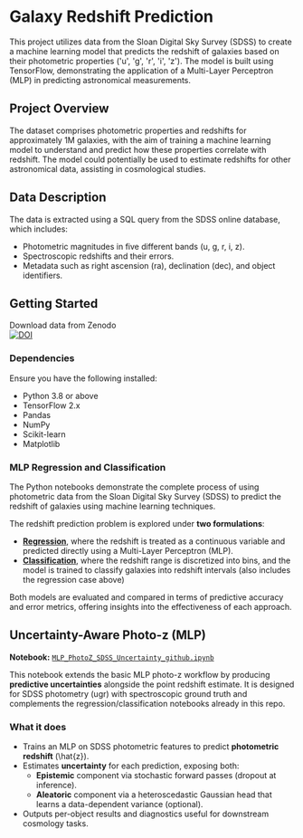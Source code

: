 # Galaxy Redshift Prediction

This project utilizes data from the Sloan Digital Sky Survey (SDSS) to create a machine learning model that predicts the redshift of galaxies based on their photometric properties ('u', 'g', 'r', 'i', 'z'). The model is built using TensorFlow, demonstrating the application of a Multi-Layer Perceptron (MLP) in predicting astronomical measurements.

## Project Overview

The dataset comprises photometric properties and redshifts for approximately 1M galaxies, with the aim of training a machine learning model to understand and predict how these properties correlate with redshift. The model could potentially be used to estimate redshifts for other astronomical data, assisting in cosmological studies.

## Data Description

The data is extracted using a SQL query from the SDSS online database, which includes:
- Photometric magnitudes in five different bands (u, g, r, i, z).
- Spectroscopic redshifts and their errors.
- Metadata such as right ascension (ra), declination (dec), and object identifiers.

## Getting Started

Download data from Zenodo  
[![DOI](https://zenodo.org/badge/DOI/10.5281/zenodo.11073039.svg)](https://doi.org/10.5281/zenodo.11073039)

### Dependencies

Ensure you have the following installed:
- Python 3.8 or above
- TensorFlow 2.x
- Pandas
- NumPy
- Scikit-learn
- Matplotlib

### MLP Regression and Classification

The Python notebooks demonstrate the complete process of using photometric data from the Sloan Digital Sky Survey (SDSS) to predict the redshift of galaxies using machine learning techniques.

The redshift prediction problem is explored under **two formulations**:
-  [**Regression**](MLP_PhotoZ_SDSS.ipynb), where the redshift is treated as a continuous variable and predicted directly using a Multi-Layer Perceptron (MLP).
-  [**Classification**](MLP_PhotoZ_SDSS_R&C.ipynb), where the redshift range is discretized into bins, and the model is trained to classify galaxies into redshift intervals (also includes the regression case above)

Both models are evaluated and compared in terms of predictive accuracy and error metrics, offering insights into the effectiveness of each approach.

## Uncertainty-Aware Photo-z (MLP)

**Notebook:** [`MLP_PhotoZ_SDSS_Uncertainty_github.ipynb`](MLP_PhotoZ_SDSS_Uncertainty_github.ipynb)

This notebook extends the basic MLP photo-z workflow by producing **predictive uncertainties** alongside the point redshift estimate. It is designed for SDSS photometry (ugr) with spectroscopic ground truth and complements the regression/classification notebooks already in this repo.

### What it does
- Trains an MLP on SDSS photometric features to predict **photometric redshift** \(\hat{z}\).
- Estimates **uncertainty** for each prediction, exposing both:
  - **Epistemic** component via stochastic forward passes (dropout at inference).
  - **Aleatoric** component via a heteroscedastic Gaussian head that learns a data-dependent variance (optional).
- Outputs per-object results and diagnostics useful for downstream cosmology tasks.

